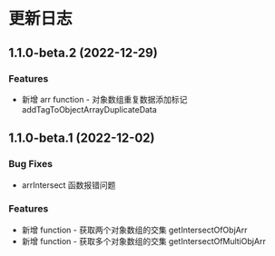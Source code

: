 # 更新日志
## 1.1.0-beta.2 (2022-12-29)
### Features
* 新增 arr function - 对象数组重复数据添加标记 addTagToObjectArrayDuplicateData

## 1.1.0-beta.1 (2022-12-02)
### Bug Fixes
* arrIntersect 函数报错问题
### Features
* 新增 function - 获取两个对象数组的交集 getIntersectOfObjArr
* 新增 function - 获取多个对象数组的交集 getIntersectOfMultiObjArr  


